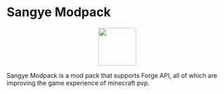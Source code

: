 # Sangye Modpack
<p align="center">
    <a href="http://comdo.lolime.cn"><img src="https://s1.ax1x.com/2022/10/26/xWvlH1.png" width="86" height="86"></a>
</p>

</h1>
Sangye Modpack is a mod pack that supports Forge API, all of which are improving the game experience of minecraft pvp.
